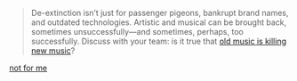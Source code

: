> De-extinction isn’t just for passenger pigeons, bankrupt brand names, and outdated technologies. Artistic and musical can be brought back, sometimes unsuccessfully—and sometimes, perhaps, too successfully. Discuss with your team: is it true that [old music is killing new music](https://www.theatlantic.com/ideas/archive/2022/01/old-music-killing-new-music/621339/)?

[not for me]()